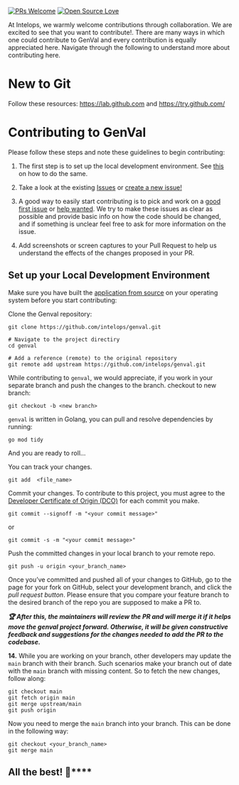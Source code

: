 [![PRs Welcome](https://img.shields.io/badge/PRs-welcome-brightgreen.svg?style=flat-square)](https://github.com/intelops/genval/pulls)
[![Open Source Love](https://badges.frapsoft.com/os/v1/open-source.png?v=103)](https://github.com/intelops/)

At Intelops, we warmly welcome contributions through collaboration. We are excited to see that you want to contribute!. There are many ways in which one could contribute to GenVal and every contribution is equally appreciated here. Navigate through the following to understand more about contributing here.

# New to Git

Follow these resources: https://lab.github.com and https://try.github.com/

# Contributing to GenVal

Please follow these steps and note these guidelines to begin contributing:

1. The first step is to set up the local development environment. See [this](#set-up-your-local-development-environment) on how to do the same.
1. Take a look at the existing [Issues](https://github.com/intelops/genval/issues) or [create a new issue!](https://github.com/intelops/genval/issues/new/choose)
1. A good way to easily start contributing is to pick and work on a [good first issue](https://github.com/intelops/genval/labels/good%20first%20issue) or [help wanted](https://github.com/intelops/genval/labels/help%20wanted). We try to make these issues as clear as possible and provide basic info on how the code should be changed, and if something is unclear feel free to ask for more information on the issue.


1. Add screenshots or screen captures to your Pull Request to help us understand the effects of the changes proposed in your PR.


## Set up your Local Development Environment

Make sure you have built the [application from source](./README.md/#build-from-source) on your operating system before you start contributing:
 
Clone the Genval repository:

```shell
git clone https://github.com/intelops/genval.git

# Navigate to the project directiry
cd genval

# Add a reference (remote) to the original repository
git remote add upstream https://github.com/intelops/genval.git
```

While contributing to `genval`, we would appreciate, if you work in your separate branch and push the changes to the branch. checkout to new branch:

```shell
git checkout -b <new branch>
```
`genval` is written in Golang, you can pull and resolve dependencies by running:

```shell
go mod tidy
```

And you are ready to roll...

You can track your changes.

```shell
git add  <file_name>
```

Commit your changes. To contribute to this project, you must agree to the [Developer Certificate of Origin (DCO)](https://github.com/dcoapp/app#how-it-works) for each commit you make.

```
git commit --signoff -m "<your commit message>"
```

or

```
git commit -s -m "<your commit message>"
```

Push the committed changes in your local branch to your remote repo.

```
git push -u origin <your_branch_name>
```

Once you’ve committed and pushed all of your changes to GitHub, go to the page for your fork on GitHub, select your development branch, and click the _pull request button_. Please ensure that you compare your feature branch to the desired branch of the repo you are supposed to make a PR to.

**_:trophy: After this, the maintainers will review the PR and will merge it if it helps move the genval project forward. Otherwise, it will be given constructive feedback and suggestions for the changes needed to add the PR to the codebase._**

**14.** While you are working on your branch, other developers may update the `main` branch with their branch. Such scenarios make your branch out of date with the `main` branch with missing content. So to fetch the new changes, follow along:

```
git checkout main
git fetch origin main
git merge upstream/main
git push origin
```

Now you need to merge the `main` branch into your branch. This can be done in the following way:

```
git checkout <your_branch_name>
git merge main
```

## All the best! 🥇****